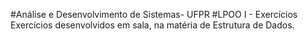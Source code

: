 #Análise e Desenvolvimento de Sistemas- UFPR
#LPOO I - Exercícios
Exercícios desenvolvidos em sala, na matéria de Estrutura de Dados.
